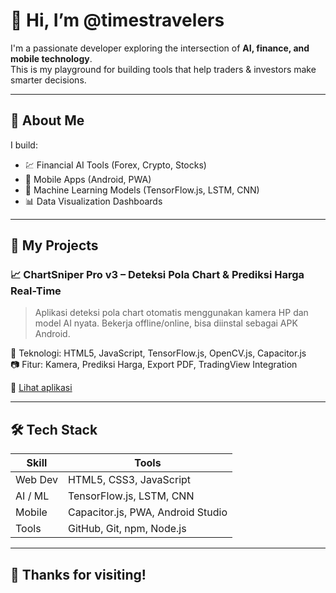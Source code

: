 # 👋 Hi, I’m @timestravelers

I'm a passionate developer exploring the intersection of **AI, finance, and mobile technology**.  
This is my playground for building tools that help traders & investors make smarter decisions.

---

## 🧠 About Me

I build:
- 💹 Financial AI Tools (Forex, Crypto, Stocks)
- 📱 Mobile Apps (Android, PWA)
- 🤖 Machine Learning Models (TensorFlow.js, LSTM, CNN)
- 📊 Data Visualization Dashboards

---

## 🚀 My Projects

### 📈 ChartSniper Pro v3 – Deteksi Pola Chart & Prediksi Harga Real-Time
> Aplikasi deteksi pola chart otomatis menggunakan kamera HP dan model AI nyata. Bekerja offline/online, bisa diinstal sebagai APK Android.

🔧 Teknologi: HTML5, JavaScript, TensorFlow.js, OpenCV.js, Capacitor.js  
📷 Fitur: Kamera, Prediksi Harga, Export PDF, TradingView Integration

🔗 [Lihat aplikasi](https://github.com/timestravelers/ChartSniper-Pro) 

---

## 🛠️ Tech Stack

| Skill | Tools |
|------|-------|
| Web Dev | HTML5, CSS3, JavaScript |
| AI / ML | TensorFlow.js, LSTM, CNN |
| Mobile | Capacitor.js, PWA, Android Studio |
| Tools | GitHub, Git, npm, Node.js |

---

## 🙌 Thanks for visiting!
